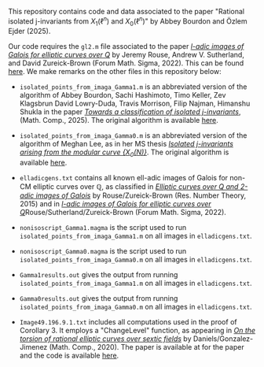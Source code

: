 This repository contains code and data associated to the paper "Rational isolated j-invariants from $X_1(\ell^n)$ and $X_0(\ell^n)$" by Abbey Bourdon and Özlem Ejder (2025).

Our code requires the `gl2.m` file associated to the paper [*l-adic images of Galois for elliptic curves over Q*](https://arxiv.org/abs/2106.11141) by Jeremy Rouse, Andrew V. Sutherland, and David Zureick-Brown (Forum Math. Sigma, 2022). This can be found [here](https://github.com/AndrewVSutherland/ell-adic-galois-images/blob/main/groups/gl2.m). We make remarks on the other files in this repository below:

- `isolated_points_from_imaga_Gamma1.m` is an abbreviated version of the algorithm of Abbey Bourdon, Sachi Hashimoto, Timo Keller, Zev Klagsbrun David Lowry-Duda, Travis Morrison, Filip Najman, Himanshu Shukla in the paper [*Towards a classification of isolated j-invariants*](https://arxiv.org/abs/2311.07740), (Math. Comp., 2025). The original algorithm is available [here](https://github.com/davidlowryduda/isolated_points/blob/master/isolatedpoints.m).

- `isolated_points_from_imaga_Gamma0.m` is an abbreviated version of the algorithm of Meghan Lee, as in her MS thesis [*Isolated j-invariants arising from the modular curve {$X_0(N)$}*](https://users.wfu.edu/bourdoam/MeghanLeeThesis.pdf). The original algorithm is available [here](https://github.com/meghanhlee/NonIsolated).

- `elladicgens.txt` contains all known ell-adic images of Galois for non-CM elliptic curves over $\mathbb{Q}$, as classified in [*Elliptic curves over Q and 2-adic images of Galois*](https://arxiv.org/abs/1402.5997) by Rouse/Zureick-Brown (Res. Number Theory, 2015) and in [*l-adic images of Galois for elliptic curves over Q*](https://arxiv.org/abs/2106.11141)Rouse/Sutherland/Zureick-Brown (Forum Math. Sigma, 2022).

- `nonisoscript_Gamma1.magma` is the script used to run `isolated_points_from_imaga_Gamma1.m` on all images in `elladicgens.txt`.

- `nonisoscript_Gamma0.magma` is the script used to run `isolated_points_from_imaga_Gamma0.m` on all images in `elladicgens.txt`.

- `Gamma1results.out` gives the output from running `isolated_points_from_imaga_Gamma1.m` on all images in `elladicgens.txt`.

- `Gamma0results.out` gives the output from running `isolated_points_from_imaga_Gamma0.m` on all images in `elladicgens.txt`.

- `Image49.196.9.1.txt` includes all computations used in the proof of Corollary 3. It employs a "ChangeLevel" function, as appearing in [*On the torsion of rational elliptic curves over sextic fields*](https://arxiv.org/abs/1808.02887) by Daniels/Gonzalez-Jimenez (Math. Comp., 2020). The paper is available at  for the paper and the code is available [here](http://verso.mat.uam.es/~enrique.gonzalez.jimenez/research/tables/tors6/RZB_Search.txt).
